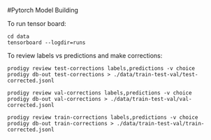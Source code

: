 #Pytorch Model Building 

To run tensor board: 
```
cd data
tensorboard --logdir=runs 
```

To review labels vs predictions and make corrections: 
```
prodigy review test-corrections labels,predictions -v choice
prodigy db-out test-corrections > ./data/train-test-val/test-corrected.jsonl

prodigy review val-corrections labels,predictions -v choice
prodigy db-out val-corrections > ./data/train-test-val/val-corrected.jsonl

prodigy review train-corrections labels,predictions -v choice
prodigy db-out train-corrections > ./data/train-test-val/train-corrected.jsonl
```
